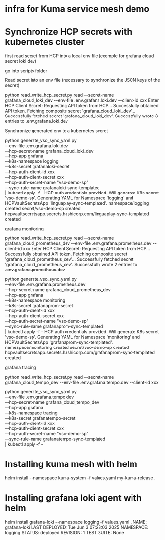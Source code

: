 # infra for Kuma service mesh demo

# Synchronize HCP secrets with kubernetes cluster

first read secret from HCP into a local env file (exemple for grafana cloud secret loki dev)

go into scripts folder

Read secret into an env file (necessary to synchronize the JSON keys of the secret)

python read_write_hcp_secret.py read --secret-name grafana_cloud_loki_dev --env-file .env.grafana.loki.dev --client-id xxx
Enter HCP Client Secret: 
Requesting API token from HCP...
Successfully obtained API token.
Fetching composite secret 'grafana_cloud_loki_dev'...
Successfully fetched secret 'grafana_cloud_loki_dev'.
Successfully wrote 3 entries to .env.grafana.loki.dev

Synchronize generated env to a kubernetes secret

python generate_vso_sync_yaml.py \
    --env-file .env.grafana.loki.dev \
    --hcp-secret-name grafana_cloud_loki_dev \
    --hcp-app grafana \
    --k8s-namespace logging \
    --k8s-secret grafanaloki-secret \
    --hcp-auth-client-id xxx \
    --hcp-auth-client-secret xxx \
    --hcp-auth-secret-name "vso-demo-sp" \
    --sync-rule-name grafanaloki-sync-templated \
    | kubectl apply -f -
HCP auth credentials provided. Will generate K8s secret 'vso-demo-sp'.
Generating YAML for Namespace 'logging' and HCPVaultSecretsApp 'linguaplay-sync-templated'.
namespace/logging created
secret/vso-demo-sp created
hcpvaultsecretsapp.secrets.hashicorp.com/linguaplay-sync-templated created

grafana monitoring

python read_write_hcp_secret.py read --secret-name grafana_cloud_prometheus_dev --env-file .env.grafana.prometheus.dev --client-id xxx
Enter HCP Client Secret: 
Requesting API token from HCP...
Successfully obtained API token.
Fetching composite secret 'grafana_cloud_prometheus_dev'...
Successfully fetched secret 'grafana_cloud_prometheus_dev'.
Successfully wrote 2 entries to .env.grafana.prometheus.dev

python generate_vso_sync_yaml.py \
    --env-file .env.grafana.prometheus.dev \
    --hcp-secret-name grafana_cloud_prometheus_dev \
    --hcp-app grafana \
    --k8s-namespace monitoring \
    --k8s-secret grafanaprom-secret \
    --hcp-auth-client-id xxx \
    --hcp-auth-client-secret xxx \
    --hcp-auth-secret-name "vso-demo-sp" \
    --sync-rule-name grafanaprom-sync-templated \
    | kubectl apply -f -
HCP auth credentials provided. Will generate K8s secret 'vso-demo-sp'.
Generating YAML for Namespace 'monitoring' and HCPVaultSecretsApp 'grafanaprom-sync-templated'.
namespace/monitoring created
secret/vso-demo-sp created
hcpvaultsecretsapp.secrets.hashicorp.com/grafanaprom-sync-templated created

grafana tracing

python read_write_hcp_secret.py read --secret-name grafana_cloud_tempo_dev --env-file .env.grafana.tempo.dev --client-id xxx

python generate_vso_sync_yaml.py \
    --env-file .env.grafana.tempo.dev \
    --hcp-secret-name grafana_cloud_tempo_dev \
    --hcp-app grafana \
    --k8s-namespace tracing \
    --k8s-secret grafanatempo-secret \
    --hcp-auth-client-id xxx \
    --hcp-auth-client-secret xxx \
    --hcp-auth-secret-name "vso-demo-sp" \
    --sync-rule-name grafanatempo-sync-templated \
    | kubectl apply -f -

# Installing kuma mesh with helm

helm install --namespace kuma-system -f values.yaml my-kuma-release .

# Installing grafana loki agent with helm

helm install grafana-loki --namespace logging -f values.yaml .
NAME: grafana-loki
LAST DEPLOYED: Tue Jun  3 07:23:03 2025
NAMESPACE: logging
STATUS: deployed
REVISION: 1
TEST SUITE: None